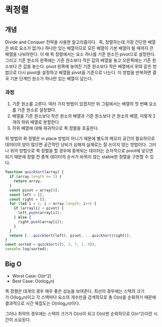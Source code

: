 # 퀵정렬

## 개념

Divide and Conquer 전략을 사용한 알고리즘이다. 
즉, 정렬하는데 가장 간단한 배열은 바로 요소가 없거나 하나만 있는 배열이므로 모든 배열이 기본 배열이 될 때까지 큰 배열을 나눠야한다.
이 때 퀵 정렬에서는 요소 하나를 기준 원소인 pivot으로 설정한다. 그리고 기준 원소의 왼쪽에는 기준 원소보다 작은 값의 배열을 놓고 오른쪽에는 기준 원소보다 큰 값을 놓는다.
pivot 왼쪽에 놓여진 기준 원소보다 작은 배열에서 위와 같은 방법으로 다시 pivot을 설정하고 배열을 pivot을 기준으로 나눈다. 이 방법을 반복하면 결국 기본 단계인 원소가 하나만 있는 배열이 남는다.

### 과정

1. 기준 원소를 고른다. 여러 가지 방법이 있겠지만 위 그림에서는 배열의 첫 번째 요소를 기준 원소로 설정했다.
2. 배열을 기준 원소보다 작은 원소의 배열과 기준 원소보다 큰 원소의 배열, 이렇게 2개의 하위 배열로 분할한다.
3. 하위 배열에 대해 재귀적으로 퀵 정렬을 호출한다.

위 방법의 퀵 정렬은 in place 방법이 아니기 때문에 별도의 메모리 공간이 필요하므로 데이터의 양이 많으면 공간적인 낭비가 심해져 실제로는 잘 쓰이지 않는 방법이다. 그러나 위의 방법으로 퀵 정렬을 할 경우에 중복되는 데이터는 순차적으로 pivot에 넣으면 되기 때문에 정렬 전 중복 데이터의 순서가 바뀌지 않는 stable한 정렬을 구현할 수 있다.

```javascript
function quickSort(array) {
  if (array.length <= 1) {
    return array;
  }
  const pivot = array[0];
  const left = [];
  const right = [];
  for (let i = 1; i < array.length; i++) {
    if (array[i] < pivot) {
      left.push(array[i]);
    } else {
      right.push(array[i]);
    }
  }
  return [...quickSort(left), pivot, ...quickSort(right)];
}
const sorted = quickSort([5, 3, 7, 1, 9]);
console.log(sorted);
```

## Big O

- Worst Case: O(n^2)
- Best Case: O(nlog₂n)

퀵 정렬은 대개의 경우 매우 좋은 성능을 보여준다. 최선의 경우에는 스택의 크기가 O(log₂n)이고 각 스택마다 요소의 개수만큼 검색하므로 총 O(n)을 순회하기 때문에 결과적으로 시간 복잡도는 O(nlog₂n)이다.

그러나 최악의 경우에는 스택의 크기가 O(n)이 되고 O(n)번 순회하므로 O(n^2)이란 시간이 소요된다.
